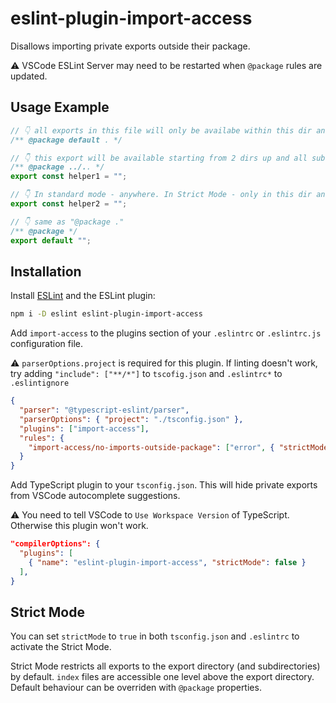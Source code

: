 # eslint-plugin-import-access

Disallows importing private exports outside their package.

⚠️ VSCode ESLint Server may need to be restarted when `@package` rules are updated.

## Usage Example

```ts
// 👇 all exports in this file will only be availabe within this dir and subdirs by default
/** @package default . */

// 👇 this export will be available starting from 2 dirs up and all subdirs
/** @package ../.. */
export const helper1 = "";

// 👇 In standard mode - anywhere. In Strict Mode - only in this dir and subdirs
export const helper2 = "";

// 👇 same as "@package ."
/** @package */
export default "";
```

## Installation

Install [ESLint](https://eslint.org/) and the ESLint plugin:

```sh
npm i -D eslint eslint-plugin-import-access
```

Add `import-access` to the plugins section of your `.eslintrc` or `.eslintrc.js` configuration file.

⚠ `parserOptions.project` is required for this plugin. If linting doesn't work, try adding `"include": ["**/*"]` to `tscofig.json` and `.eslintrc*` to `.eslintignore`

```json
{
  "parser": "@typescript-eslint/parser",
  "parserOptions": { "project": "./tsconfig.json" },
  "plugins": ["import-access"],
  "rules": {
    "import-access/no-imports-outside-package": ["error", { "strictMode": false }]
  }
}
```

Add TypeScript plugin to your `tsconfig.json`. This will hide private exports from VSCode autocomplete suggestions.

⚠ You need to tell VSCode to `Use Workspace Version` of TypeScript. Otherwise this plugin won't work.

```json
"compilerOptions": {
  "plugins": [
    { "name": "eslint-plugin-import-access", "strictMode": false }
  ],
}
```

## Strict Mode

You can set `strictMode` to `true` in both `tsconfig.json` and `.eslintrc` to activate the Strict Mode.

Strict Mode restricts all exports to the export directory (and subdirectories) by default. `index` files are accessible one level above the export directory. Default behaviour can be overriden with `@package` properties.
